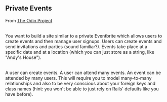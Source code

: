 ## Private Events 

From [The Odin Project](http://www.theodinproject.com/ruby-on-rails/associations)<br><br>

You want to build a site similar to a private Eventbrite which allows users to create
events and then manage user signups. Users can create events and send invitations
and parties (sound familiar?). Events take place at a specific date and at a location
(which you can just store as a string, like "Andy's House").<br><br>

A user can create events. A user can attend many events.
An event can be attended by many users. This will require you to model many-to-many
relationships and also to be very conscious about your foreign keys and class names
(hint: you won't be able to just rely on Rails' defaults like you have before).
